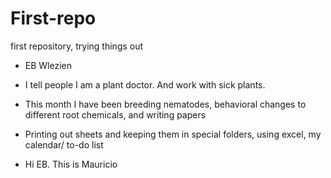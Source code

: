 # First-repo
first repository, trying things out
- EB Wlezien
- I tell people I am a plant doctor. And work with sick plants.
- This month I have been breeding nematodes, behavioral changes to different root chemicals, and writing papers  
- Printing out sheets and keeping them in special folders, using excel, my calendar/ to-do list  

- Hi EB. This is Mauricio
